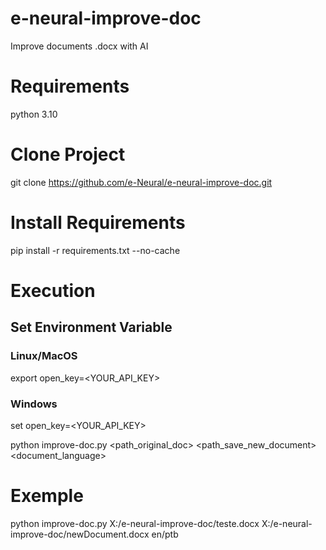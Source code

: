 # e-neural-improve-doc
Improve documents .docx with AI

# Requirements 
python 3.10

# Clone Project
git clone https://github.com/e-Neural/e-neural-improve-doc.git

# Install Requirements
pip install -r requirements.txt --no-cache

# Execution
## Set Environment Variable
### Linux/MacOS
export open_key=<YOUR_API_KEY>
### Windows
set open_key=<YOUR_API_KEY>

python improve-doc.py <path_original_doc> <path_save_new_document> <document_language>

# Exemple
python improve-doc.py X:/e-neural-improve-doc/teste.docx X:/e-neural-improve-doc/newDocument.docx en/ptb